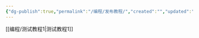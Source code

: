 ```yaml
---
{"dg-publish":true,"permalink":"/编程/发布教程/","created":"","updated":""}
---
```


[[编程/测试教程1\|测试教程1]]

